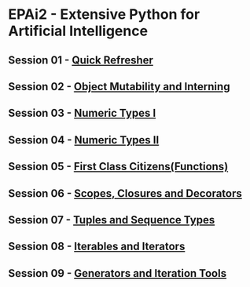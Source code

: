 # EPAi2 - Extensive Python for Artificial Intelligence

## Session 01 - [Quick Refresher](https://github.com/abdksyed/EPAi2/tree/main/Session01_Quick_Refresher)
## Session 02 - [Object Mutability and Interning](https://github.com/abdksyed/EPAi2/tree/main/Session02_ObjectMutability_Interning)
## Session 03 - [Numeric Types I](https://github.com/abdksyed/EPAi2/tree/main/Session03_Numeric_Types_I)
## Session 04 - [Numeric Types II](https://github.com/abdksyed/EPAi2/tree/main/Session04_Numeric_Types_II)
## Session 05 - [First Class Citizens(Functions)](https://github.com/abdksyed/EPAi2/tree/main/Session05_First_Class_Citizens)
## Session 06 - [Scopes, Closures and Decorators](https://github.com/abdksyed/EPAi2/tree/main/Session06_Scope_Closure_Decorators)
## Session 07 - [Tuples and Sequence Types](https://github.com/abdksyed/EPAi2/tree/main/Session07_Tuples_SequenceTypes)
## Session 08 - [Iterables and Iterators](https://github.com/abdksyed/EPAi2/tree/main/Session08_Iterables_Iterators)
## Session 09 - [Generators and Iteration Tools](https://github.com/abdksyed/EPAi2/tree/main/Session09_Generators_IterationTools)
